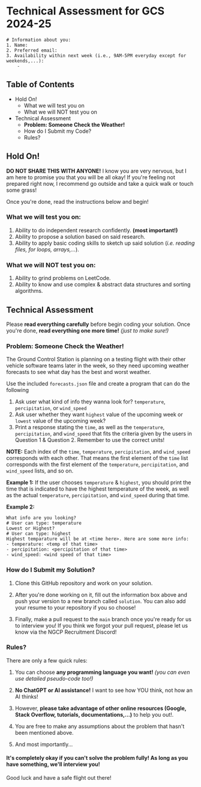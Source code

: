 # Technical Assessment for GCS 2024-25

```
# Information about you:
1. Name:
2. Preferred email:
3. Availability within next week (i.e., 9AM-5PM everyday except for weekends,...):
    - 
```

## Table of Contents
- Hold On!
	- What we will test you on
	- What we will NOT test you on
- Technical Assessment
	- **Problem: Someone Check the Weather!**
	- How do I Submit my Code?
	- Rules?
## Hold On!
**DO NOT SHARE THIS WITH ANYONE!**
I know you are very nervous, but I am here to promise you that you will be all okay! If you're feeling not prepared right now, I recommend go outside and take a quick walk or touch some grass! 

Once you're done, read the instructions below and begin!
### What we will test you on:
1. Ability to do independent research confidently. **(most important!)**
2. Ability to propose a solution based on said research. 
3. Ability to apply basic coding skills to sketch up said solution (*i.e. reading files, for loops, arrays,...*). 
### What we will NOT test you on:
1. Ability to grind problems on LeetCode. 
2. Ability to know and use complex & abstract data structures and sorting algorithms. 

## Technical Assessment
Please **read everything carefully** before begin coding your solution. Once you're done, **read everything one more time!** *(just to make sure!)*
### Problem: Someone Check the Weather!
The Ground Control Station is planning on a testing flight with their other vehicle software teams later in the week, so they need upcoming weather forecasts to see what day has the best and worst weather. 

Use the included `forecasts.json` file and create a program that can do the following
1. Ask user what kind of info they wanna look for? `temperature`, `percipitation`, or `wind_speed`
2. Ask user whether they want `highest` value of the upcoming week or `lowest` value of the upcoming week?
3. Print a response stating the `time`, as well as the `temperature`, `percipitation`, and `wind_speed` that fits the criteria given by the users in Question 1 & Question 2. Remember to use the correct units!

**NOTE:** Each index of the `time`, `temperature`, `percipitation`, and `wind_speed` corresponds with each other. That means the first element of the `time` list corresponds with the first element of the `temperature`, `percipitation`, and `wind_speed` lists, and so on.

**Example 1:** If the user chooses `temperature` & `highest`, you should print the time that is indicated to have the highest temperature of the week, as well as the actual `temperature`, `percipitation`, and `wind_speed` during that time.

**Example 2:**
```shell
What info are you looking? 
# User can type: temperature 
Lowest or Highest? 
# User can type: highest 
Highest temparature will be at <time here>. Here are some more info:
- temperature: <temp of that time>
- percipitation: <percipitation of that time>
- wind_speed: <wind speed of that time>
```
### How do I Submit my Solution?
1. Clone this GitHub repository and work on your solution. 

2. After you're done working on it, fill out the information box above and push your version to a new branch called `solution`. You can also add your resume to your repository if you so choose! 

3. Finally, make a pull request to the `main` branch once you're ready for us to interview you! If you think we forgot your pull request, please let us know via the NGCP Recruitment Discord!


### Rules?
There are only a few quick rules:

1. You can choose **any programming language you want!** *(you can even use detailed pseudo-code too!)*

2. **No ChatGPT or AI assistance!** I want to see how YOU think, not how an AI thinks!

3. However, **please take advantage of other online resources (Google, Stack Overflow, tutorials, documentations,...)** to help you out!. 

4. You are free to make any assumptions about the problem that hasn't been mentioned above.  

5. And most importantly...
#### It's completely okay if you can't solve the problem fully! As long as you have something, we'll interview you!

Good luck and have a safe flight out there!
